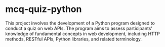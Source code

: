 # mcq-quiz-python
This project involves the development of a Python program designed to conduct a quiz on web APIs. The program aims to assess participants' knowledge of fundamental concepts in web development, including HTTP methods, RESTful APIs, Python libraries, and related terminology.
